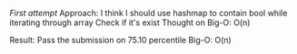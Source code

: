 *First attempt*
Approach:
I think I should use hashmap to contain bool while iterating through array
Check if it's exist
Thought on Big-O: O(n)

Result:
Pass the submission on 75.10 percentile
Big-O: O(n)
